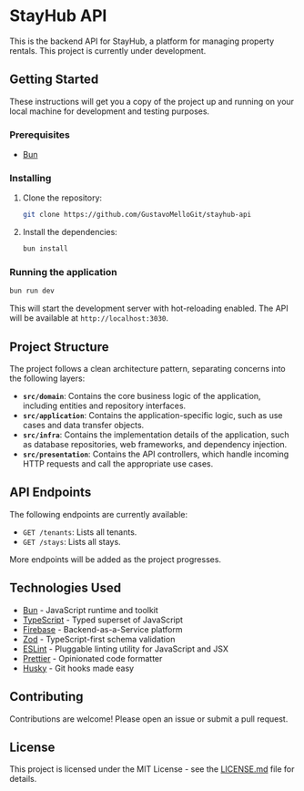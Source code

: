 # StayHub API

This is the backend API for StayHub, a platform for managing property rentals. This project is currently under development.

## Getting Started

These instructions will get you a copy of the project up and running on your local machine for development and testing purposes.

### Prerequisites

- [Bun](https://bun.sh/)

### Installing

1. Clone the repository:
   ```bash
   git clone https://github.com/GustavoMelloGit/stayhub-api
   ```
2. Install the dependencies:
   ```bash
   bun install
   ```

### Running the application

```bash
bun run dev
```

This will start the development server with hot-reloading enabled. The API will be available at `http://localhost:3030`.

## Project Structure

The project follows a clean architecture pattern, separating concerns into the following layers:

- **`src/domain`**: Contains the core business logic of the application, including entities and repository interfaces.
- **`src/application`**: Contains the application-specific logic, such as use cases and data transfer objects.
- **`src/infra`**: Contains the implementation details of the application, such as database repositories, web frameworks, and dependency injection.
- **`src/presentation`**: Contains the API controllers, which handle incoming HTTP requests and call the appropriate use cases.

## API Endpoints

The following endpoints are currently available:

- `GET /tenants`: Lists all tenants.
- `GET /stays`: Lists all stays.

More endpoints will be added as the project progresses.

## Technologies Used

- [Bun](https://bun.sh/) - JavaScript runtime and toolkit
- [TypeScript](https://www.typescriptlang.org/) - Typed superset of JavaScript
- [Firebase](https://firebase.google.com/) - Backend-as-a-Service platform
- [Zod](https://zod.dev/) - TypeScript-first schema validation
- [ESLint](https://eslint.org/) - Pluggable linting utility for JavaScript and JSX
- [Prettier](https://prettier.io/) - Opinionated code formatter
- [Husky](https://typicode.github.io/husky/) - Git hooks made easy

## Contributing

Contributions are welcome! Please open an issue or submit a pull request.

## License

This project is licensed under the MIT License - see the [LICENSE.md](LICENSE.md) file for details.
